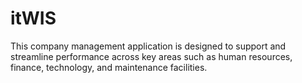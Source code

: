 # itWIS
This company management application is designed to support and streamline performance across key areas such as human resources, finance, technology, and maintenance facilities.
